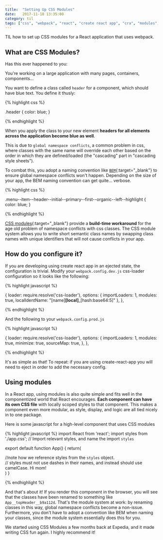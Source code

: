 ```yaml
---
title:  "Setting Up CSS Modules"
date:   2017-11-18 13:35:00
category: til
tags: ["css", "webpack", "react", "create react app", "cra", "modules", "css modules"]
---
```


TIL how to set up CSS modules for a React application that uses webpack.

## What are CSS Modules?

Has this ever happened to you:

You're working on a large application with many pages, containers, components...

You want to define a class called `header` for a component, which should have blue text. You define it thusly:

{% highlight css %}

.header {
  color: blue;
}

{% endhighlight %}

When you apply the class to your new element **headers for all elements across the application become blue as well**.

This is due to `global namespace conflicts`, a common problem in css, where classes with the same name will override each other based on the order in which they are defined/loaded (the "cascading" part in "cascading style sheets").

To combat this, you adopt a naming convention like [`BEM`][bem]{:target="_blank"} to ensure global namespace conflicts won't happen. Depending on the size of your app, the BEM naming convention can get quite... verbose.

{% highlight css %}

.menu--item--header--initial--primary--first--organic--left--highlight {
  color: blue;
}

{% endhighlight %}

[CSS modules][css]{:target="_blank"} provide a **build-time workaround** for the age old problem of namespace conflicts with css classes. The CSS module system allows you to write short semantic class names by swapping class names with unique identifiers that will not cause conflicts in your app.

## How do you configure it?

If you are developing using create react app in an ejected state, the configuration is trivial. Modify your `webpack.config.dev.js` css-loader configuration so it looks like the following:

{% highlight javascript %}

  {
    loader: require.resolve('css-loader'),
    options: {
      importLoaders: 1,
      modules: true,
      localIdentName: "[name]__[local]___[hash:base64:5]"
    },
  },

{% endhighlight %}

And the following to your `webpack.config.prod.js`

{% highlight javascript %}

  {
    loader: require.resolve('css-loader'),
    options: {
      importLoaders: 1,
      modules: true,
      minimize: true,
      sourceMap: true,
    },
  },

{% endhighlight %}

It's as simple as that! To repeat: if you are using create-react-app you will need to eject in order to add the necessary config.

## Using modules

In a React app, using modules is also quite simple and fits well in the componentized world that React encourages. **Each component can have its own CSS file** with locally scoped styles to that component. This makes a component even more modular, as style, display, and logic are all tied nicely in to one package.

Here is some javascript for a high-level component that uses CSS modules

{% highlight javascript %}
import React from 'react';
import styles from './app.css'; // Import relevant styles, and name the import `styles`

export default function App() {
  return(
    <div className={styles.app}> //note how we reference styles from the `styles` object.
      <div className={styles.topHeader}> // styles must not use dashes in their names, and instead should use camelCase.
        Hi mom!
      </div>
    </div>
  )
}

{% endhighlight %}

And that's about it! If you render this component in the browser, you will see that the classes have been renamed to something like `App__topHeader__b9a112d`. That's the module system at work: by renaming classes in this way, global namespace conflicts become a non-issue. Furthermore, you don't have to adopt a convention like BEM when naming your classes, since the module system essentially does this for you.

We started using CSS Modules a few months back at Expedia, and it made writing CSS fun again. I highly recommend it!

[css]: https://github.com/css-modules/css-modules
[bem]: http://getbem.com/introduction/
